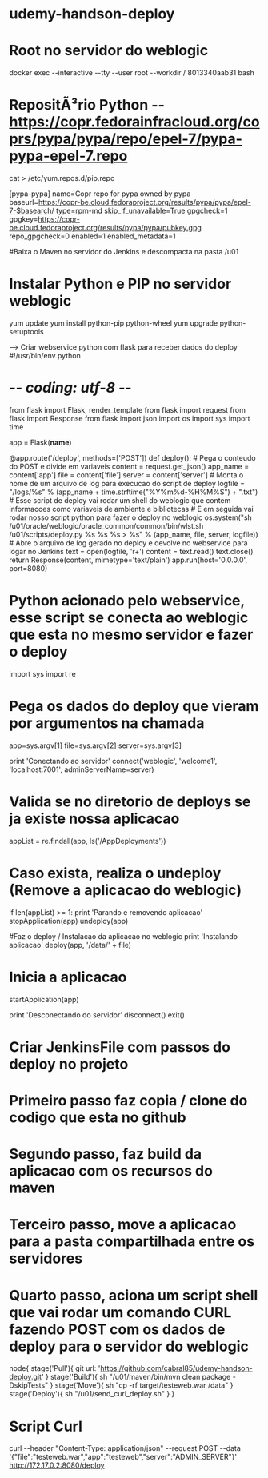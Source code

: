 # udemy-handson-deploy
# Root no servidor do weblogic
docker exec --interactive --tty --user root --workdir / 8013340aab31 bash

# RepositÃ³rio Python -- https://copr.fedorainfracloud.org/coprs/pypa/pypa/repo/epel-7/pypa-pypa-epel-7.repo
cat > /etc/yum.repos.d/pip.repo

[pypa-pypa]
name=Copr repo for pypa owned by pypa
baseurl=https://copr-be.cloud.fedoraproject.org/results/pypa/pypa/epel-7-$basearch/
type=rpm-md
skip_if_unavailable=True
gpgcheck=1
gpgkey=https://copr-be.cloud.fedoraproject.org/results/pypa/pypa/pubkey.gpg
repo_gpgcheck=0
enabled=1
enabled_metadata=1

#Baixa o Maven no servidor do Jenkins e descompacta na pasta /u01


# Instalar Python e PIP no servidor weblogic
yum update
yum install python-pip python-wheel
yum upgrade python-setuptools

--> Criar webservice python com flask para receber dados do deploy
#!/usr/bin/env python
# -*- coding: utf-8 -*-
from flask import Flask, render_template
from flask import request
from flask import Response
from flask import json
import os
import sys
import time

app = Flask(__name__)

@app.route('/deploy', methods=['POST'])
def deploy():
	# Pega o conteudo do POST e divide em variaveis
	content = request.get_json()
	app_name = content['app']
	file = content['file']
	server = content['server']
	# Monta o nome de um arquivo de log para execucao do script de deploy
	logfile = "/logs/%s" % (app_name + time.strftime("%Y%m%d-%H%M%S") + ".txt")
	# Esse script de deploy vai rodar um shell do weblogic que contem informacoes como variaveis de ambiente e bibliotecas
	# E em seguida vai rodar nosso script python para fazer o deploy no weblogic
	os.system("sh /u01/oracle/weblogic/oracle_common/common/bin/wlst.sh /u01/scripts/deploy.py %s %s %s > %s" % (app_name, file, server, logfile))
	# Abre o arquivo de log gerado no deploy e devolve no webservice para logar no Jenkins
	text = open(logfile, 'r+')
	content = text.read()
	text.close()
	return Response(content, mimetype='text/plain')
app.run(host='0.0.0.0', port=8080)


# Python acionado pelo webservice, esse script se conecta ao weblogic que esta no mesmo servidor e fazer o deploy
import sys
import re

# Pega os dados do deploy que vieram por argumentos na chamada
app=sys.argv[1]
file=sys.argv[2]
server=sys.argv[3]

print 'Conectando ao servidor'
connect('weblogic', 'welcome1', 'localhost:7001', adminServerName=server)
# Valida se no diretorio de deploys se ja existe nossa aplicacao
appList = re.findall(app, ls('/AppDeployments'))
# Caso exista, realiza o undeploy (Remove a aplicacao do weblogic)
if len(appList) >= 1:
	print 'Parando e removendo aplicacao'
	stopApplication(app)
	undeploy(app)

#Faz o deploy / Instalacao da aplicacao no weblogic
print 'Instalando aplicacao'
deploy(app, '/data/' + file)
# Inicia a aplicacao
startApplication(app)

print 'Desconectando do servidor'
disconnect()
exit()


# Criar JenkinsFile com passos do deploy no projeto
# Primeiro passo faz copia / clone do codigo que esta no github
# Segundo passo, faz build da aplicacao com os recursos do maven
# Terceiro passo, move a aplicacao para a pasta compartilhada entre os servidores
# Quarto passo, aciona um script shell que vai rodar um comando CURL fazendo POST com os dados de deploy para o servidor do weblogic
node{
	stage('Pull'){
		git url: 'https://github.com/cabral85/udemy-handson-deploy.git'
	}
	stage('Build'){
		sh "/u01/maven/bin/mvn clean package -DskipTests"
	}
	stage('Move'){
		sh "cp -rf target/testeweb.war /data"
	}
	stage('Deploy'){
		sh "/u01/send_curl_deploy.sh"
	}
}


# Script Curl
curl --header "Content-Type: application/json" --request POST --data '{"file":"testeweb.war","app":"testeweb","server":"ADMIN_SERVER"}' http://172.17.0.2:8080/deploy
